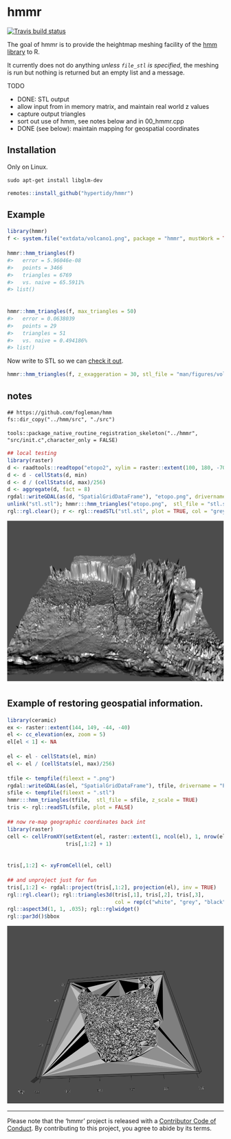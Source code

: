 
<!-- README.md is generated from README.Rmd. Please edit that file -->

# hmmr

<!-- badges: start -->

[![Travis build
status](https://travis-ci.org/hypertidy/hmmr.svg?branch=master)](https://travis-ci.org/hypertidy/hmmr)
<!-- badges: end -->

The goal of hmmr is to provide the heightmap meshing facility of the
[hmm library](https://github.com/fogleman/hmm) to R.

It currently does not do anything *unless `file_stl` is specified*, the
meshing is run but nothing is returned but an empty list and a message.

TODO

  - DONE: STL output
  - allow input from in memory matrix, and maintain real world z values
  - capture output triangles
  - sort out use of hmm, see notes below and in 00\_hmmr.cpp
  - DONE (see below): maintain mapping for geospatial coordinates

## Installation

Only on Linux.

    sudo apt-get install libglm-dev

``` r
remotes::install_github("hypertidy/hmmr")
```

## Example

``` r
library(hmmr)
f <- system.file("extdata/volcano1.png", package = "hmmr", mustWork = TRUE)

hmmr::hmm_triangles(f)
#>   error = 5.96046e-08
#>   points = 3466
#>   triangles = 6769
#>   vs. naive = 65.5911%
#> list()


hmmr::hmm_triangles(f, max_triangles = 50)
#>   error = 0.0638039
#>   points = 29
#>   triangles = 51
#>   vs. naive = 0.494186%
#> list()
```

Now write to STL so we can [check it
out](https://github.com/hypertidy/hmmr/blob/master/man/figures/volcano.stl).

``` r
hmmr::hmm_triangles(f, z_exaggeration = 30, stl_file = "man/figures/volcano1.stl")
```

## notes

``` 
## https://github.com/fogleman/hmm
fs::dir_copy("../hmm/src", "./src")

tools::package_native_routine_registration_skeleton("../hmmr", "src/init.c",character_only = FALSE)

```

``` r
## local testing
library(raster)
d <- raadtools::readtopo("etopo2", xylim = raster::extent(100, 180, -70, -30))
d <- d - cellStats(d, min)
d <- d / (cellStats(d, max)/256)
d <- aggregate(d, fact = 8)
rgdal::writeGDAL(as(d, "SpatialGridDataFrame"), "etopo.png", drivername = "PNG")
unlink("stl.stl"); hmmr:::hmm_triangles("etopo.png",  stl_file = "stl.stl")
rgl::rgl.clear(); r <- rgl::readSTL("stl.stl", plot = TRUE, col = "grey", lit = TRUE); rgl::aspect3d(1, 1, .2); rgl::rglwidget()
```

![alt text](man/figures/topo.png
"Etopo2 / 8 as 77053 triangles in 38861 points")

## Example of restoring geospatial information.

``` r
library(ceramic)
ex <- raster::extent(144, 149, -44, -40)
el <- cc_elevation(ex, zoom = 5)
el[el < 1] <- NA

el <- el - cellStats(el, min)
el <- el / (cellStats(el, max)/256)

tfile <- tempfile(fileext = ".png")
rgdal::writeGDAL(as(el, "SpatialGridDataFrame"), tfile, drivername = "PNG")
sfile <- tempfile(fileext = ".stl")
hmmr:::hmm_triangles(tfile,  stl_file = sfile, z_scale = TRUE)
tris <- rgl::readSTL(sfile, plot = FALSE)

## now re-map geographic coordinates back int
library(raster)
cell <- cellFromXY(setExtent(el, raster::extent(1, ncol(el), 1, nrow(el))), 
                   tris[,1:2] + 1)


tris[,1:2] <- xyFromCell(el, cell)

## and unproject just for fun
tris[,1:2] <- rgdal::project(tris[,1:2], projection(el), inv = TRUE)
rgl::rgl.clear(); rgl::triangles3d(tris[,1], tris[,2], tris[,3], 
                                   col = rep(c("white", "grey", "black", "darkgrey"), each = 3));
rgl::aspect3d(1, 1, .035); rgl::rglwidget()
rgl::par3d()$bbox
```

![alt text](man/figures/geo_triangles.png
"Tasmania triangulated in longlat")

-----

Please note that the ‘hmmr’ project is released with a [Contributor Code
of
Conduct](https://github.com/hypertidy/hmmr/blob/master/CODE_OF_CONDUCT.md).
By contributing to this project, you agree to abide by its terms.
